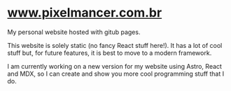 
# www.pixelmancer.com.br

My personal website hosted with gitub pages.

This website is solely static (no fancy React stuff here!). It has a lot of cool stuff but, for future features, it is best to move to a modern framework.

I am currently working on a new version for my website using Astro, React and MDX, so I can create and show you more cool programming stuff that I do.  
